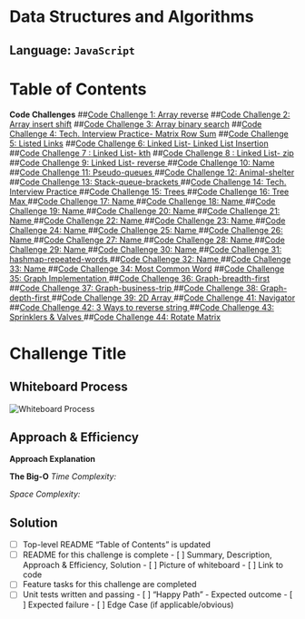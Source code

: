 # Data Structures and Algorithms

## Language: `JavaScript`

# Table of Contents

**Code Challenges**
##[Code Challenge 1: Array reverse](arrays-401/code-challenge1.md)
##[Code Challenge 2: Array insert shift](arrays-401/code-challenge2.md)
##[Code Challenge 3: Array binary search](arrays-401/code-challenge3.md)
##[Code Challenge 4: Tech. Interview Practice- Matrix Row Sum](arrays-401/code-challenge4.md)
##[Code Challenge 5: Listed Links](linked-list-401/code-challenge5.md)
##[Code Challenge 6: Linked List- Linked List Insertion](linked-list-insertion/code-challenge6.md)
##[Code Challenge 7 : Linked List- kth](linked-list-insertion/code-challenge7.md)
##[Code Challenge 8 : Linked List- zip](linked-list-zip/code-challenge8.md)
##[Code Challenge 9: Linked List- reverse ](linked-list-insertion/code-challenge9.md)
##[Code Challenge 10: Name ](pathName/code-challenge10.md)
##[Code Challenge 11: Pseudo-queues ](stacks-and-queues/code-challenge11.md)
##[Code Challenge 12: Animal-shelter ](stacks-and-queues/code-challenge12.md)
##[Code Challenge 13: Stack-queue-brackets ](stacks-and-queues/code-challenge13.md)
##[Code Challenge 14: Tech. Interview Practice ](stacks-and-queues/code-challenge14.md)
##[Code Challenge 15: Trees ](trees/tree.js)
##[Code Challenge 16: Tree Max ](trees/tree-max.js)
##[Code Challenge 17: Name ](pathName/)
##[Code Challenge 18: Name ](pathName/)
##[Code Challenge 19: Name ](pathName/)
##[Code Challenge 20: Name ](pathName/)
##[Code Challenge 21: Name ](pathName/)
##[Code Challenge 22: Name ](pathName/)
##[Code Challenge 23: Name ](pathName/)
##[Code Challenge 24: Name ](pathName/)
##[Code Challenge 25: Name ](pathName/)
##[Code Challenge 26: Name ](pathName/)
##[Code Challenge 27: Name ](pathName/)
##[Code Challenge 28: Name ](pathName/)
##[Code Challenge 29: Name ](pathName/)
##[Code Challenge 30: Name ](hashmap/code-challenge31.md)
##[Code Challenge 31: hashmap-repeated-words ](has/)
##[Code Challenge 32: Name ](pathName/)
##[Code Challenge 33: Name ](pathName/)
##[Code Challenge 34: Most Common Word](hashmap/code-challenge34.md)
##[Code Challenge 35: Graph Implementation ](graphs/graph.js)
##[Code Challenge 36: Graph-breadth-first ](graphs/graph-breadth-first.js)
##[Code Challenge 37: Graph-business-trip ](graphs/graph-business-trip-wp_cc37.png)
##[Code Challenge 38: Graph-depth-first ](graphs/graph-depth-first.js)
##[Code Challenge 39: 2D Array ](tech-interview-practice-401/array-2D.md)
##[Code Challenge 41: Navigator ](tech-interview-practice-401/navigator-wp_cc41.png)
##[Code Challenge 42: 3 Ways to reverse string ](/tech-interview-practice-401/code_challenge42.md)
##[Code Challenge 43: Sprinklers & Valves ](tech-interview-practice-401/code_challenge43.md)
##[Code Challenge 44: Rotate Matrix ](tech-interview-practice-401/code_challenge44.md)


# Challenge Title
<!-- Challenge Name -->

## Whiteboard Process
![Whiteboard Process ](img/)

## Approach & Efficiency
<!-- What approach did you take? Why? What is the Big O space/time for this approach? -->
**Approach Explanation**

**The Big-O**
*Time Complexity:*


*Space Complexity:*

## Solution
<!-- Show how to run your code, and examples of it in action -->

<!-- CHECKLIST: Whiteboard Process -->

 - [ ] Top-level README “Table of Contents” is updated
 - [ ] README for this challenge is complete
       - [ ] Summary, Description, Approach & Efficiency, Solution
       - [ ] Picture of whiteboard
       - [ ] Link to code
 - [ ] Feature tasks for this challenge are completed
 - [ ] Unit tests written and passing
       - [ ] “Happy Path” - Expected outcome
       - [ ] Expected failure
       - [ ] Edge Case (if applicable/obvious)
